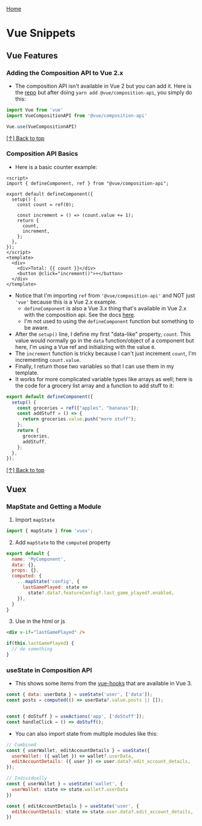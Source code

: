 <a name="top"></a>

[Home](https://github.com/coolinmc6/front-end-dev)

# Vue Snippets

## Vue Features

### Adding the Composition API to Vue 2.x
- The composition API isn't available in Vue 2 but you can add it. Here is the [repo](https://github.com/vuejs/composition-api/blob/main/README.md)
but after doing `yarn add @vue/composition-api`, you simply do this: 

```js
import Vue from 'vue'
import VueCompositionAPI from '@vue/composition-api'

Vue.use(VueCompositionAPI)
```

[[↑] Back to top](#top)

### Composition API Basics
- Here is a basic counter example:

```vue
<script>
import { defineComponent, ref } from "@vue/composition-api";

export default defineComponent({
  setup() {
    const count = ref(0);

    const increment = () => (count.value += 1);
    return {
      count,
      increment,
    };
  },
});
</script>
<template>
  <div>
    <div>Total: {{ count }}</div>
    <button @click="increment()">+</button>
  </div>
</template>
```
- Notice that I'm importing `ref` from `'@vue/composition-api'` and NOT just `'vue'` because this is a Vue 2.x
example.
  - `defineComponent` is also a Vue 3.x thing that's available in Vue 2.x with the composition api. See the
  docs [here](https://v3.vuejs.org/api/global-api.html#definecomponent).
  - I'm not used to using the `defineComponent` function but something to be aware.
- After the `setup()` line, I define my first "data-like" property, `count`. This value would normally go in the
`data` function/object of a component but here, I'm using a Vue ref and initializing with the value `0`.
- The `increment` function is tricky because I can't just increment `count`, I'm incrementing `count.value`.
- Finally, I return those two variables so that I can use them in my template.
- It works for more complicated variable types like arrays as well; here is the code for a grocery list array
and a function to add stuff to it:
```js
export default defineComponent({
  setup() {
    const groceries = ref(["apples", "bananas"]);
    const addStuff = () => {
      return groceries.value.push("more stuff");
    };
    return {
      groceries,
      addStuff,
    };
  },
});
```
[[↑] Back to top](#top)

## Vuex

### MapState and Getting a Module

1. Import `mapState`

```js
import { mapState } from 'vuex';
```

2. Add `mapState` to the `computed` property

```js
export default {
  name: 'MyComponent',
  data: {},
  props: {},
  computed: {
    ...mapState('config', {
      lastGamePlayed: state =>
        state?.data?.featureConfig?.last_game_played?.enabled,
    }),
  }
}
```

3. Use in the html or js

```html
<div v-if="lastGamePlayed" />
```

```js
if(this.lastGamePlayed) {
  // do something
}
```

### useState in Composition API

- This shows some items from the [vue-hooks](https://github.com/u3u/vue-hooks) that are available
in Vue 3.

```js
const { data: userData } = useState('user', ['data']);
const posts = computed(() => userData?.value.posts || []);


const { doStuff } = useActions('app', ['doStuff']);
const handleClick = () => doStuff();
```

- You can also import state from multiple modules like this:

```js
// Combined
const { userWallet, editAccountDetails } = useState({
  userWallet: ({ wallet }) => wallet?.userData,
  editAccountDetails: ({ user }) => user.data?.edit_account_details,
});

// Individually
const { userWallet } = useState('wallet', {
  userWallet: state => state.wallet?.userData
})

const { editAccountDetails } = useState('user', {
  editAccountDetails: state => state.user.data?.edit_account_details,
})
```

